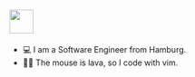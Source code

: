 # <img src="https://github.com/fynnfluegge/fynnfluegge/assets/16321871/7f96076f-6486-4d76-ac3c-b5304690ede9" height="42" />
- 💻 I am a Software Engineer from Hamburg.
- 👨‍💻 The mouse is lava, so I code with vim.

<!-- <div style="display: flex;"> 
  <img src="https://github-readme-stats.vercel.app/api?username=fynnfluegge&show_icons=true&hide=&count_private=true&title_color=0891b2&text_color=e4e4e7&icon_color=0891b2&bg_color=3f3f46&hide_border=true&show_icons=true" alt="fynnfluegge's GitHub stats" height="220" />
</div> -->
